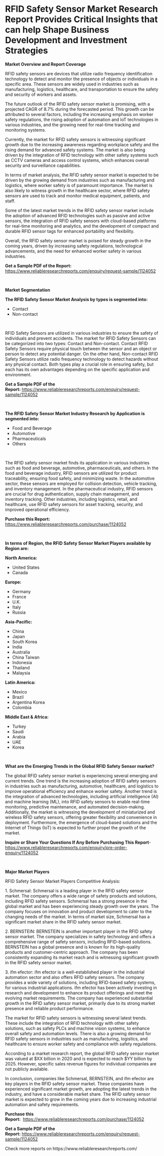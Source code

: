 <p><h1>RFID Safety Sensor Market Research Report Provides Critical Insights that can help Shape Business Development and Investment Strategies</h1></p><p><strong>Market Overview and Report Coverage</strong></p>
<p><p>RFID safety sensors are devices that utilize radio frequency identification technology to detect and monitor the presence of objects or individuals in a specific area. These sensors are widely used in industries such as manufacturing, logistics, healthcare, and transportation to ensure the safety and security of workers and assets.</p><p>The future outlook of the RFID safety sensor market is promising, with a projected CAGR of 8.7% during the forecasted period. This growth can be attributed to several factors, including the increasing emphasis on worker safety regulations, the rising adoption of automation and IoT technologies in various industries, and the growing need for real-time tracking and monitoring systems.</p><p>Currently, the market for RFID safety sensors is witnessing significant growth due to the increasing awareness regarding workplace safety and the rising demand for advanced safety systems. The market is also being driven by the integration of RFID technology with other safety systems such as CCTV cameras and access control systems, which enhances overall security and surveillance capabilities.</p><p>In terms of market analysis, the RFID safety sensor market is expected to be driven by the growing demand from industries such as manufacturing and logistics, where worker safety is of paramount importance. The market is also likely to witness growth in the healthcare sector, where RFID safety sensors are used to track and monitor medical equipment, patients, and staff.</p><p>Some of the latest market trends in the RFID safety sensor market include the adoption of advanced RFID technologies such as passive and active sensors, the integration of RFID safety sensors with cloud-based platforms for real-time monitoring and analytics, and the development of compact and durable RFID sensor tags for enhanced portability and flexibility.</p><p>Overall, the RFID safety sensor market is poised for steady growth in the coming years, driven by increasing safety regulations, technological advancements, and the need for enhanced worker safety in various industries.</p></p>
<p><strong>Get a Sample PDF of the Report:</strong> <a href="https://www.reliableresearchreports.com/enquiry/request-sample/1124052">https://www.reliableresearchreports.com/enquiry/request-sample/1124052</a></p>
<p>&nbsp;</p>
<p><strong>Market Segmentation</strong></p>
<p><strong>The RFID Safety Sensor Market Analysis by types is segmented into:</strong></p>
<p><ul><li>Contact</li><li>Non-contact</li></ul></p>
<p>&nbsp;</p>
<p><p>RFID Safety Sensors are utilized in various industries to ensure the safety of individuals and prevent accidents. The market for RFID Safety Sensors can be categorized into two types: Contact and Non-contact. Contact RFID Safety Sensors require physical touch between the sensor and an object or person to detect any potential danger. On the other hand, Non-contact RFID Safety Sensors utilize radio frequency technology to detect hazards without any physical contact. Both types play a crucial role in ensuring safety, but each has its own advantages depending on the specific application and environment.</p></p>
<p><strong>Get a Sample PDF of the Report:</strong>&nbsp;<a href="https://www.reliableresearchreports.com/enquiry/request-sample/1124052">https://www.reliableresearchreports.com/enquiry/request-sample/1124052</a></p>
<p>&nbsp;</p>
<p><strong>The RFID Safety Sensor Market Industry Research by Application is segmented into:</strong></p>
<p><ul><li>Food and Beverage</li><li>Automotive</li><li>Pharmaceuticals</li><li>Others</li></ul></p>
<p>&nbsp;</p>
<p><p>The RFID safety sensor market finds its application in various industries such as food and beverage, automotive, pharmaceuticals, and others. In the food and beverage industry, RFID sensors are utilized for product traceability, ensuring food safety, and minimizing waste. In the automotive sector, these sensors are employed for collision detection, vehicle tracking, and inventory management. In the pharmaceutical industry, RFID sensors are crucial for drug authentication, supply chain management, and inventory tracking. Other industries, including logistics, retail, and healthcare, use RFID safety sensors for asset tracking, security, and improved operational efficiency.</p></p>
<p><strong>Purchase this Report:</strong>&nbsp; <a href="https://www.reliableresearchreports.com/purchase/1124052">https://www.reliableresearchreports.com/purchase/1124052</a></p>
<p>&nbsp;</p>
<p><strong>In terms of Region, the RFID Safety Sensor Market Players available by Region are:</strong></p>
<p>
    <p> <strong> North America: </strong>
        <ul>
            <li>United States</li>
            <li>Canada</li>
        </ul>
        </p> 
    <p> <strong> Europe: </strong>
        <ul>
            <li>Germany</li>
            <li>France</li>
            <li>U.K.</li>
            <li>Italy</li>
            <li>Russia</li>
        </ul>
        </p> 
    <p> <strong> Asia-Pacific: </strong>
        <ul>
            <li>China</li>
            <li>Japan</li>
            <li>South Korea</li>
            <li>India</li>
            <li>Australia</li>
            <li>China Taiwan</li>
            <li>Indonesia</li>
            <li>Thailand</li>
            <li>Malaysia</li>
        </ul>
        </p> 
    <p> <strong> Latin America: </strong>
        <ul>
            <li>Mexico</li>
            <li>Brazil</li>
            <li>Argentina Korea</li>
            <li>Colombia</li>
        </ul>
        </p> 
    <p> <strong> Middle East & Africa: </strong>
        <ul>
            <li>Turkey</li>
            <li>Saudi</li>
            <li>Arabia</li>
            <li>UAE</li>
            <li>Korea</li>
        </ul>
    </p>
    </p>
<p>&nbsp;</p>
<p><strong>What are the Emerging Trends in the Global RFID Safety Sensor market?</strong></p>
<p><p>The global RFID safety sensor market is experiencing several emerging and current trends. One trend is the increasing adoption of RFID safety sensors in industries such as manufacturing, automotive, healthcare, and logistics to improve operational efficiency and enhance worker safety. Another trend is the integration of advanced technologies, including artificial intelligence (AI) and machine learning (ML), into RFID safety sensors to enable real-time monitoring, predictive maintenance, and automated decision-making. Additionally, the market is witnessing the development of miniaturized and wireless RFID safety sensors, offering greater flexibility and convenience in deployment. Furthermore, the emergence of cloud-based solutions and the Internet of Things (IoT) is expected to further propel the growth of the market.</p></p>
<p><strong>Inquire or Share Your Questions If Any Before Purchasing This Report</strong>- <a href="https://www.reliableresearchreports.com/enquiry/pre-order-enquiry/1124052">https://www.reliableresearchreports.com/enquiry/pre-order-enquiry/1124052</a></p>
<p>&nbsp;</p>
<p><strong>Major Market Players</strong></p>
<p><p>RFID Safety Sensor Market Players Competitive Analysis:</p><p>1. Schmersal: Schmersal is a leading player in the RFID safety sensor market. The company offers a wide range of safety products and solutions, including RFID safety sensors. Schmersal has a strong presence in the global market and has been experiencing steady growth over the years. The company focuses on innovation and product development to cater to the changing needs of the market. In terms of market size, Schmersal has a significant market share in the RFID safety sensor market.</p><p>2. BERNSTEIN: BERNSTEIN is another important player in the RFID safety sensor market. The company specializes in safety technology and offers a comprehensive range of safety sensors, including RFID-based solutions. BERNSTEIN has a global presence and is known for its high-quality products and customer-centric approach. The company has been consistently expanding its market reach and is witnessing significant growth in the RFID safety sensor market.</p><p>3. ifm efector: ifm efector is a well-established player in the industrial automation sector and also offers RFID safety sensors. The company provides a wide variety of solutions, including RFID-based safety systems, for various industrial applications. ifm efector has been actively investing in research and development to enhance its product offerings and meet the evolving market requirements. The company has experienced substantial growth in the RFID safety sensor market, primarily due to its strong market presence and reliable product performance.</p><p>The market for RFID safety sensors is witnessing several latest trends. These include the integration of RFID technology with other safety solutions, such as safety PLCs and machine vision systems, to enhance overall safety and automation levels. There is also a growing demand for RFID safety sensors in industries such as manufacturing, logistics, and healthcare to ensure worker safety and compliance with safety regulations.</p><p>According to a market research report, the global RFID safety sensor market was valued at $XX billion in 2020 and is expected to reach $YY billion by 2025. However, specific sales revenue figures for individual companies are not publicly available.</p><p>In conclusion, companies like Schmersal, BERNSTEIN, and ifm efector are key players in the RFID safety sensor market. These companies have experienced significant market growth, are adopting the latest trends in the industry, and have a considerable market share. The RFID safety sensor market is expected to grow in the coming years due to increasing industrial automation and safety requirements.</p></p>
<p><strong>Purchase this Report:</strong>&nbsp;&nbsp;<a href="https://www.reliableresearchreports.com/purchase/1124052">https://www.reliableresearchreports.com/purchase/1124052</a></p>
<p></p>
<p><strong>Get a Sample PDF of the Report:</strong>&nbsp;<a href="https://www.reliableresearchreports.com/enquiry/request-sample/1124052">https://www.reliableresearchreports.com/enquiry/request-sample/1124052</a></p>
<p>Check more reports on https://www.reliableresearchreports.com/</p>